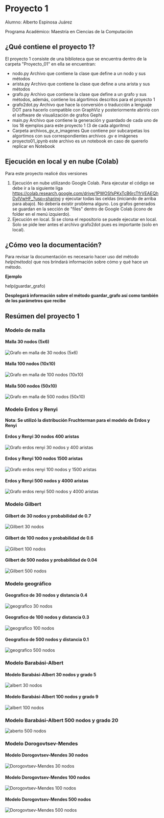 # Proyecto 1
Alumno: Alberto Espinosa Juárez

Programa Académico: Maestría en Ciencias de la Computación

## ¿Qué contiene el proyecto 1?
El proyecto 1 consiste de una biblioteca que se encuentra dentro de la carpeta "Proyecto_01" en ella se encuentran:
+ nodo.py Archivo que contiene la clase que define a un nodo y sus métodos
+ arista.py Archivo que contiene la clase que define a una arista y sus métodos
+ grafo.py Archivo que contiene la clase que define a un grafo y sus métodos, además, contiene los algortimos descritos para el proyecto 1
+ grafo2dot.py Archivo que hace la conversión o traducción a lenguaje DOT para hacerlo compatible con GraphViz y posteriormente abrirlo con el software de visualización de grafos Gephi
+ main.py Archivo que contiene la generación y guardado de cada uno de los 18 ejemplos para este proyecto 1 (3 de cada algoritmo)
+ Carpeta archivos_gv_e_imagenes Que contiene por subcarpetas los algortimos con sus correspondientes archivos .gv e imágenes
+ proyecto01_ipynb este archivo es un notebook en caso de quererlo replicar en Notebook

## Ejecución en local y en nube (Colab)
Para este proyecto realicé dos versiones
1. Ejecución en nube utilizando Google Colab. Para ejecutar el código se debe ir a la siguiente liga https://colab.research.google.com/drive/1PWOSfsPKxTcB6rcTfrVEAEQhDyIVwHF_?usp=sharing y ejecutar todas las celdas (iniciando de arriba para abajo). No debería existir problema alguno. Los grafos generados se guardan en la sección de "files" dentro de Google Colab (icono de folder en el menú izquierdo).
2. Ejecución en local. Si se clona el repositorio se puede ejecutar en local. Solo se pide leer antes el archivo grafo2dot pues es importante (solo en local).

## ¿Cómo veo la documentación?
Para revisar la documentación es necesario hacer uso del método *help(método)* que nos brindará información sobre cómo y qué hace un método.

**Ejemplo**

help(guardar_grafo)

**Desplegará información sobre el método guardar_grafo así como también de los parámetros que recibe**

## Resúmen del proyecto 1

### Modelo de malla
#### Malla 30 nodos (5x6)
![Grafo en malla de 30 nodos (5x6)][malla1]
#### Malla 100 nodos (10x10)
![Grafo en malla de 100 nodos (10x10)][malla2]
#### Malla 500 nodos (50x10)
![Grafo en malla de 500 nodos (50x10)][malla3]

[malla1]: https://github.com/AlbertoEJ/ADA/blob/main/Proyecto_01/archivos_gv_e_imagenes/malla/malla_30.png "Malla 30"
[malla2]: https://github.com/AlbertoEJ/ADA/blob/main/Proyecto_01/archivos_gv_e_imagenes/malla/malla_100.png "Malla 100"
[malla3]: https://github.com/AlbertoEJ/ADA/blob/main/Proyecto_01/archivos_gv_e_imagenes/malla/malla_500.png "Malla 500"

### Modelo Erdos y Renyi
**Nota: Se utilizó la distribución Fruchterman para el modelo de Erdos y Renyi**

#### Erdos y Renyi 30 nodos 400 aristas
![Grafo erdos renyi 30 nodos y 400 aristas][erdos1]
#### Erdos y Renyi 100 nodos 1500 aristas
![Grafo erdos renyi 100 nodos y 1500 aristas][erdos2]
#### Erdos y Renyi 500 nodos y 4000 aristas
![Grafo erdos renyi 500 nodos y 4000 aristas][erdos3]

[erdos1]: https://github.com/AlbertoEJ/ADA/blob/main/Proyecto_01/archivos_gv_e_imagenes/erdos_renyii/erdos_30_400.png
[erdos2]: https://github.com/AlbertoEJ/ADA/blob/main/Proyecto_01/archivos_gv_e_imagenes/erdos_renyii/erdos_100_1500.png
[erdos3]: https://github.com/AlbertoEJ/ADA/blob/main/Proyecto_01/archivos_gv_e_imagenes/erdos_renyii/erdos_500_4000.png

### Modelo Gilbert
#### Gilbert de 30 nodos y probabilidad de 0.7
![Gilbert 30 nodos][gilbert1]
#### Gilbert de 100 nodos y probabilidad de 0.6
![Gilbert 100 nodos][gilbert2]
#### Gilbert de 500 nodos y probabilidad de 0.04
![Gilbert 500 nodos][gilbert3]

[gilbert1]: https://github.com/AlbertoEJ/ADA/blob/main/Proyecto_01/archivos_gv_e_imagenes/gilbert/gilbert_30_07.png
[gilbert2]: https://github.com/AlbertoEJ/ADA/blob/main/Proyecto_01/archivos_gv_e_imagenes/gilbert/gilbert_100_06.png
[gilbert3]: https://github.com/AlbertoEJ/ADA/blob/main/Proyecto_01/archivos_gv_e_imagenes/gilbert/gilbert_500_004.png

### Modelo geográfico
#### Geografico de 30 nodos y distancia 0.4
![geografico 30 nodos][geo1]
#### Geografico de 100 nodos y distancia 0.3
![geografico 100 nodos][geo2]
#### Geografico de 500 nodos y distancia 0.1
![geografico 500 nodos][geo3]

[geo1]: https://github.com/AlbertoEJ/ADA/blob/main/Proyecto_01/archivos_gv_e_imagenes/geografico/geografico_30_04.png
[geo2]: https://github.com/AlbertoEJ/ADA/blob/main/Proyecto_01/archivos_gv_e_imagenes/geografico/geografico_100_03.png
[geo3]: https://github.com/AlbertoEJ/ADA/blob/main/Proyecto_01/archivos_gv_e_imagenes/geografico/geografico_500_01.png

### Modelo Barabási-Albert
#### Modelo Barabási-Albert 30 nodos y grado 5
![albert 30 nodos][albert1]
#### Modelo Barabási-Albert 100 nodos y grado 9
![albert 100 nodos][albert2]
### Modelo Barabási-Albert 500 nodos y grado 20
![aberto 500 nodos][albert3]

[albert1]: https://github.com/AlbertoEJ/ADA/blob/main/Proyecto_01/archivos_gv_e_imagenes/babarasi/babarasi_30_05.png
[albert2]: https://github.com/AlbertoEJ/ADA/blob/main/Proyecto_01/archivos_gv_e_imagenes/babarasi/babarasi_100_09.png
[albert3]: https://github.com/AlbertoEJ/ADA/blob/main/Proyecto_01/archivos_gv_e_imagenes/babarasi/babarasi_500_20.png

### Modelo Dorogovtsev-Mendes
#### Modelo Dorogovtsev-Mendes 30 nodos
![Dorogovtsev-Mendes 30 nodos][mendes1]
#### Modelo Dorogovtsev-Mendes 100 nodos
![Dorogovtsev-Mendes 100 nodos][mendes2]
#### Modelo Dorogovtsev-Mendes 500 nodos
![Dorogovtsev-Mendes 500 nodos][mendes3]

[mendes1]: https://github.com/AlbertoEJ/ADA/blob/main/Proyecto_01/archivos_gv_e_imagenes/dorogovtsev_mendes/dorogovtsev_mendes_30.png
[mendes2]: https://github.com/AlbertoEJ/ADA/blob/main/Proyecto_01/archivos_gv_e_imagenes/dorogovtsev_mendes/dorogovtsev_mendes_100.png
[mendes3]: https://github.com/AlbertoEJ/ADA/blob/main/Proyecto_01/archivos_gv_e_imagenes/dorogovtsev_mendes/dorogovtsev_mendes_500.png
